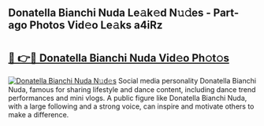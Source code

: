 ## Donatella Bianchi Nuda Le𝚊k𝚎d N𝚞𝚍es - Part-ago Photos Vid𝚎o Le𝚊ks a4iRz

# <h2><a href="http://fbeuf8.evod.top/?m=Donatella+Bianchi+Nuda">🔗 👉🔴 Donatella Bianchi Nuda Vid𝚎o Ph𝚘t𝚘s</a></h2>

[![Donatella Bianchi Nuda N𝚞d𝚎s](https://i.imgur.com/8V9OHl7.gif)](http://fbeuf8.evod.top/?m=Donatella+Bianchi+Nuda)
Social media personality Donatella Bianchi Nuda, famous for sharing lifestyle and dance content, including dance trend performances and mini vlogs. A public figure like Donatella Bianchi Nuda, with a large following and a strong voice, can inspire and motivate others to make a difference. 
